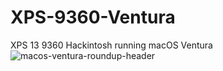 # XPS-9360-Ventura
XPS 13 9360 Hackintosh running macOS Ventura
![macos-ventura-roundup-header](https://user-images.githubusercontent.com/123544011/214521202-bf0d4d05-32f3-4a7c-b0ac-47aa5dd76a88.jpg)
